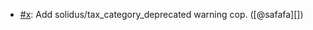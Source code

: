 * [#x](https://github.com/solidusio/rubocop-solidus/pull/x): Add solidus/tax_category_deprecated warning cop. ([@safafa][])
